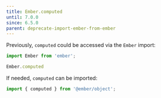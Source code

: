 ```yaml
---
title: Ember.computed
until: 7.0.0
since: 6.5.0
parent: deprecate-import-ember-from-ember
---
```



Previously, `computed` could be accessed via the `Ember` import:
```js
import Ember from 'ember';

Ember.computed
```

If needed, `computed` can be imported:
```js
import { computed } from '@ember/object';
```
